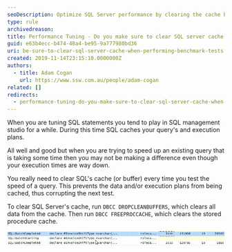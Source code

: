 ```yaml
---
seoDescription: Optimize SQL Server performance by clearing the cache before benchmark tests to ensure accurate results and avoid cached data skewing test outcomes.
type: rule
archivedreason:
title: Performance Tuning - Do you make sure to clear SQL server cache when performing benchmark tests?
guid: e63b4ecc-b474-48a4-be95-9a777980bd36
uri: be-sure-to-clear-sql-server-cache-when-performing-benchmark-tests
created: 2019-11-14T23:15:10.0000000Z
authors:
  - title: Adam Cogan
    url: https://www.ssw.com.au/people/adam-cogan
related: []
redirects:
  - performance-tuning-do-you-make-sure-to-clear-sql-server-cache-when-performing-benchmark-tests
---
```


When you are tuning SQL statements you tend to play in SQL management studio for a while. During this time SQL caches your query's and execution plans.

<!--endintro-->

All well and good but when you are trying to speed up an existing query that is taking some time then you may not be making a difference even though your execution times are way down.

You really need to clear SQL's cache (or buffer) every time you test the speed of a query. This prevents the data and/or execution plans from being cached, thus corrupting the next test.

To clear SQL Server's cache, run `DBCC DROPCLEANBUFFERS`, which clears all data from the cache. Then run `DBCC FREEPROCCACHE`, which clears the stored procedure cache.

![Figure: First call is after clearing the cache, the second one is without clearing the cache (26 seconds vs 2 seconds)](ClearSQLServerCache_BenchmarkTests.jpeg)
